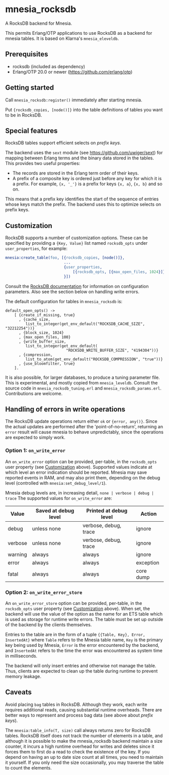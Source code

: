 # mnesia_rocksdb

A RocksDB backend for Mnesia.

This permits Erlang/OTP applications to use RocksDB as a backend for
mnesia tables. It is based on Klarna's `mnesia_eleveldb`.

## Prerequisites

- rocksdb (included as dependency)
- Erlang/OTP 20.0 or newer (https://github.com/erlang/otp)

## Getting started

Call `mnesia_rocksdb:register()` immediately after
starting mnesia.

Put `{rocksdb_copies, [node()]}` into the table definitions of
tables you want to be in RocksDB.

## Special features

RocksDB tables support efficient selects on *prefix keys*.

The backend uses the `sext` module (see
https://github.com/uwiger/sext) for mapping between Erlang terms and the
binary data stored in the tables. This provides two useful properties:

- The records are stored in the Erlang term order of their keys.
- A prefix of a composite key is ordered just before any key for which
  it is a prefix. For example, `{x, '_'}` is a prefix for keys `{x, a}`,
  `{x, b}` and so on.

This means that a prefix key identifies the start of the sequence of
entries whose keys match the prefix. The backend uses this to optimize
selects on prefix keys.

## Customization

RocksDB supports a number of customization options. These can be specified
by providing a `{Key, Value}` list named `rocksdb_opts` under `user_properties`,
for example:

```erlang
mnesia:create_table(foo, [{rocksdb_copies, [node()]},
                          ...
                          {user_properties,
                              [{rocksdb_opts, [{max_open_files, 1024}]}]
                          }])
```

Consult the [RocksDB documentation](https://github.com/facebook/rocksdb/wiki/Setup-Options-and-Basic-Tuning)
for information on configuration parameters. Also see the section below on handling write errors.

The default configuration for tables in `mnesia_rocksdb` is:
```
default_open_opts() ->
    [ {create_if_missing, true}
      , {cache_size,
         list_to_integer(get_env_default("ROCKSDB_CACHE_SIZE", "32212254"))}
      , {block_size, 1024}
      , {max_open_files, 100}
      , {write_buffer_size,
         list_to_integer(get_env_default(
                           "ROCKSDB_WRITE_BUFFER_SIZE", "4194304"))}
      , {compression,
         list_to_atom(get_env_default("ROCKSDB_COMPRESSION", "true"))}
      , {use_bloomfilter, true}
    ].
```

It is also possible, for larger databases, to produce a tuning parameter file.
This is experimental, and mostly copied from `mnesia_leveldb`. Consult the
source code in `mnesia_rocksdb_tuning.erl` and `mnesia_rocksdb_params.erl`.
Contributions are welcome.

## Handling of errors in write operations

The RocksDB update operations return either `ok` or `{error, any()}`.
Since the actual updates are performed after the 'point-of-no-return',
returning an `error` result will cause mnesia to behave unpredictably,
since the operations are expected to simply work.

### Option 1: `on_write_error`

An `on_write_error` option can be provided, per-table, in the `rocksdb_opts`
user property (see [Customization](#customization) above).
Supported values indicate at which level an error indication should be reported.
Mnesia may save reported events in RAM, and may also print them,
depending on the debug level (controlled with `mnesia:set_debug_level/1`).

Mnesia debug levels are, in increasing detail, `none | verbose | debug | trace`
The supported values for `on_write_error` are:

 | Value   | Saved at debug level | Printed at debug level | Action    |
 | ------- | -------------------- | ---------------------- | --------- |
 | debug   | unless none          | verbose, debug, trace  | ignore    |
 | verbose | unless none          | verbose, debug, trace  | ignore    |
 | warning | always               | always                 | ignore    |
 | error   | always               | always                 | exception |
 | fatal   | always               | always                 | core dump |

### Option 2: `on_write_error_store`

An `on_write_error_store` option can be provided, per-table, in the `rocksdb_opts`
user property (see [Customization](#customization) above).
When set, the backend will use the value of the option as the name for an ETS table
which is used as storage for runtime write errors. The table must be set up outside
of the backend by the clients themselves.

Entries to the table are in the form of a tuple `{{Table, Key}, Error, InsertedAt}`
where `Table` refers to the Mnesia table name, `Key` is the primary key being used by Mnesia,
`Error` is the error encountered by the backend, and `InsertedAt` refers to the time
the error was encountered as system time in milliseconds.

The backend will only insert entries and otherwise not manage the table. Thus, clients
are expected to clean up the table during runtime to prevent memory leakage.

## Caveats

Avoid placing `bag` tables in RocksDB. Although they work, each write
requires additional reads, causing substantial runtime overheads. There
are better ways to represent and process bag data (see above about
*prefix keys*).

The `mnesia:table_info(T, size)` call always returns zero for RocksDB
tables. RocksDB itself does not track the number of elements in a table, and
although it is possible to make the mnesia_rocksdb backend maintain a size
counter, it incurs a high runtime overhead for writes and deletes since it
forces them to first do a read to check the existence of the key. If you
depend on having an up to date size count at all times, you need to maintain
it yourself. If you only need the size occasionally, you may traverse the
table to count the elements.
